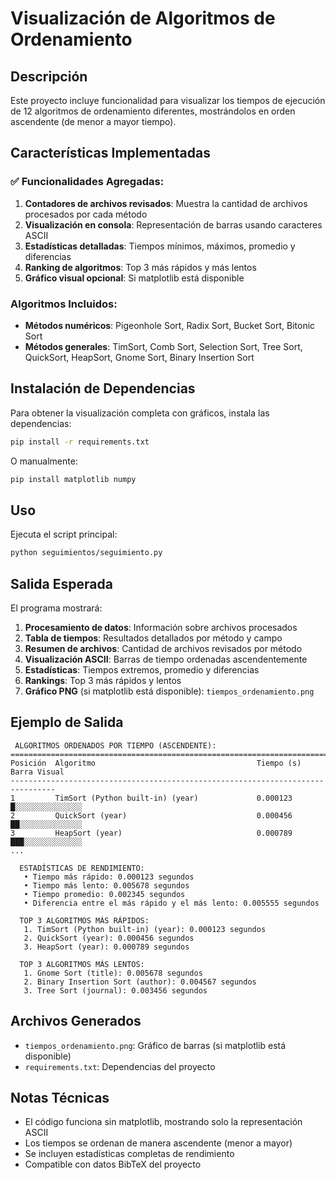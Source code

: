 #  Visualización de Algoritmos de Ordenamiento

## Descripción
Este proyecto incluye funcionalidad para visualizar los tiempos de ejecución de 12 algoritmos de ordenamiento diferentes, mostrándolos en orden ascendente (de menor a mayor tiempo).

## Características Implementadas

### ✅ Funcionalidades Agregadas:
1. **Contadores de archivos revisados**: Muestra la cantidad de archivos procesados por cada método
2. **Visualización en consola**: Representación de barras usando caracteres ASCII
3. **Estadísticas detalladas**: Tiempos mínimos, máximos, promedio y diferencias
4. **Ranking de algoritmos**: Top 3 más rápidos y más lentos
5. **Gráfico visual opcional**: Si matplotlib está disponible

###  Algoritmos Incluidos:
- **Métodos numéricos**: Pigeonhole Sort, Radix Sort, Bucket Sort, Bitonic Sort
- **Métodos generales**: TimSort, Comb Sort, Selection Sort, Tree Sort, QuickSort, HeapSort, Gnome Sort, Binary Insertion Sort

## Instalación de Dependencias

Para obtener la visualización completa con gráficos, instala las dependencias:

```bash
pip install -r requirements.txt
```

O manualmente:
```bash
pip install matplotlib numpy
```

## Uso

Ejecuta el script principal:
```bash
python seguimientos/seguimiento.py
```

## Salida Esperada

El programa mostrará:

1. **Procesamiento de datos**: Información sobre archivos procesados
2. **Tabla de tiempos**: Resultados detallados por método y campo
3. **Resumen de archivos**: Cantidad de archivos revisados por método
4. **Visualización ASCII**: Barras de tiempo ordenadas ascendentemente
5. **Estadísticas**: Tiempos extremos, promedio y diferencias
6. **Rankings**: Top 3 más rápidos y lentos
7. **Gráfico PNG** (si matplotlib está disponible): `tiempos_ordenamiento.png`

## Ejemplo de Salida

```
 ALGORITMOS ORDENADOS POR TIEMPO (ASCENDENTE):
================================================================================
Posición  Algoritmo                                    Tiempo (s)      Barra Visual
--------------------------------------------------------------------------------
1         TimSort (Python built-in) (year)             0.000123        █░░░░░░░░░░░░░░░
2         QuickSort (year)                             0.000456        ██░░░░░░░░░░░░░░
3         HeapSort (year)                              0.000789        ███░░░░░░░░░░░░░
...

  ESTADÍSTICAS DE RENDIMIENTO:
   • Tiempo más rápido: 0.000123 segundos
   • Tiempo más lento: 0.005678 segundos
   • Tiempo promedio: 0.002345 segundos
   • Diferencia entre el más rápido y el más lento: 0.005555 segundos

  TOP 3 ALGORITMOS MÁS RÁPIDOS:
   1. TimSort (Python built-in) (year): 0.000123 segundos
   2. QuickSort (year): 0.000456 segundos
   3. HeapSort (year): 0.000789 segundos

  TOP 3 ALGORITMOS MÁS LENTOS:
   1. Gnome Sort (title): 0.005678 segundos
   2. Binary Insertion Sort (author): 0.004567 segundos
   3. Tree Sort (journal): 0.003456 segundos
```

## Archivos Generados

- `tiempos_ordenamiento.png`: Gráfico de barras (si matplotlib está disponible)
- `requirements.txt`: Dependencias del proyecto

## Notas Técnicas

- El código funciona sin matplotlib, mostrando solo la representación ASCII
- Los tiempos se ordenan de manera ascendente (menor a mayor)
- Se incluyen estadísticas completas de rendimiento
- Compatible con datos BibTeX del proyecto
